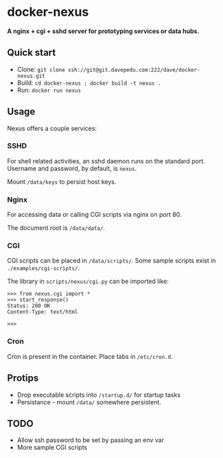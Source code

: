 # docker-nexus

**A nginx + cgi + sshd server for prototyping services or data hubs.**


## Quick start

* Clone: `git clone ssh://git@git.davepedu.com:222/dave/docker-nexus.git`
* Build: `cd docker-nexus ; docker build -t nexus .`
* Run: `docker run nexus`


## Usage

Nexus offers a couple services:


### SSHD

For shell related activities, an sshd daemon runs on the standard port. Username and password, by default, is `nexus`.

Mount `/data/keys` to persist host keys.


### Nginx

For accessing data or calling CGI scripts via nginx on port 80.

The document root is `/data/data/`.


### CGI

CGI scripts can be placed in `/data/scripts/`. Some sample scripts exist in `./examples/cgi-scripts/`.

The library in `scripts/nexus/cgi.py` can be imported like:

```
>>> from nexus.cgi import *
>>> start_response()
Status: 200 OK
Content-Type: text/html

>>>
```


### Cron

Cron is present in the container. Place tabs in `/etc/cron.d`.


## Protips

* Drop executable scripts into `/startup.d/` for startup tasks
* Persistance - mount `/data/` somewhere persistent.


## TODO

* Allow ssh password to be set by passing an env var
* More sample CGI scripts
